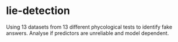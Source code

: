 # lie-detection
Using 13 datasets from 13 different phycological tests to identify fake answers. Analyse if predictors are unreliable and model dependent.
